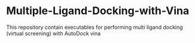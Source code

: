 # Multiple-Ligand-Docking-with-Vina
This repository contain executables for performing multi ligand docking (virtual screening) with AutoDock vina
